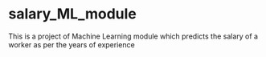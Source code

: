 # salary_ML_module
This is a project of Machine Learning module which predicts the salary of a worker as per the years of experience
